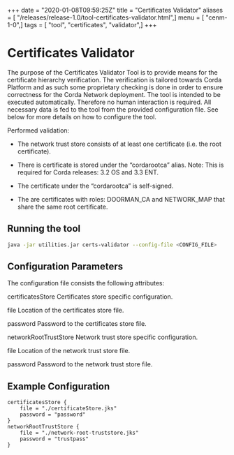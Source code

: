+++
date = "2020-01-08T09:59:25Z"
title = "Certificates Validator"
aliases = [ "/releases/release-1.0/tool-certificates-validator.html",]
menu = [ "cenm-1-0",]
tags = [ "tool", "certificates", "validator",]
+++


# Certificates Validator

The purpose of the Certificates Validator Tool is to provide means for the certificate hierarchy verification.
            The verification is tailored towards Corda Platform and as such some proprietary checking is done in order to ensure correctness
            for the Corda Network deployment.
            The tool is intended to be executed automatically. Therefore no human interaction is required. All necessary data is fed
            to the tool from the provided configuration file. See below for more details on how to configure the tool.

Performed validation:


* The network trust store consists of at least one certificate (i.e. the root certificate).


* There is certificate is stored under the “cordarootca” alias. Note: This is required for Corda releases: 3.2 OS and 3.3 ENT.


* The certificate under the “cordarootca” is self-signed.


* The are certificates with roles: DOORMAN_CA and NETWORK_MAP that share the same root certificate.



## Running the tool

```bash
java -jar utilities.jar certs-validator --config-file <CONFIG_FILE>
```

## Configuration Parameters

The configuration file consists the following attributes:



certificatesStore
Certificates store specific configuration.



file
Location of the certificates store file.


password
Password to the certificates store file.


networkRootTrustStore
Network trust store specific configuration.



file
Location of the network trust store file.


password
Password to the network trust store file.


## Example Configuration

```guess
certificatesStore {
    file = "./certificateStore.jks"
    password = "password"
}
networkRootTrustStore {
    file = "./network-root-truststore.jks"
    password = "trustpass"
}
```


